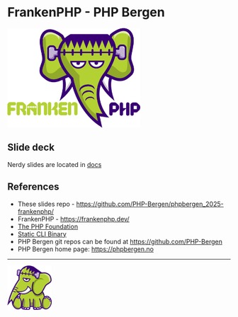 # FrankenPHP - PHP Bergen

<img src="docs/images/frankenphp.png" alt="FrankenPHP" width="300" />

## Slide deck 

Nerdy slides are located in [docs](docs/markdown/README.md)

## References

* These slides repo - https://github.com/PHP-Bergen/phpbergen_2025-frankenphp/
* FrankenPHP - https://frankenphp.dev/
* [The PHP Foundation](https://thephp.foundation/blog)
* [Static CLI Binary](https://static-php.dev/en/)
* PHP Bergen git repos can be found at https://github.com/PHP-Bergen
* PHP Bergen home page: https://phpbergen.no

---
<img src="docs/images/elephant_footer.svg" alt="FrankenPHP" width="100" height="100" />
